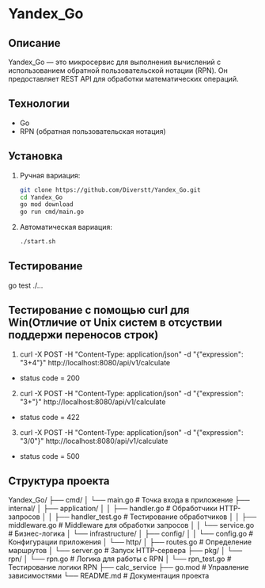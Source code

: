 # Yandex_Go

## Описание
Yandex_Go — это микросервис для выполнения вычислений с использованием обратной пользовательской нотации (RPN). Он предоставляет REST API для обработки математических операций.

## Технологии
- Go
- RPN (обратная пользовательская нотация)

## Установка
1. Ручная вариация:
   ```bash
   git clone https://github.com/Diverstt/Yandex_Go.git
   cd Yandex_Go
   go mod download
   go run cmd/main.go 

2. Автоматическая вариация:
    ```bash
    ./start.sh

## Тестирование
go test ./...

## Тестирование с помощью curl для Win(Отличие от Unix систем в отсуствии поддержи переносов строк)
1. curl -X POST -H "Content-Type: application/json" -d "{\"expression\": \"3+4\"}" http://localhost:8080/api/v1/calculate
- status code = 200
2. curl -X POST -H "Content-Type: application/json" -d "{\"expression\": \"3+\"}" http://localhost:8080/api/v1/calculate
- status code = 422
3. curl -X POST -H "Content-Type: application/json" -d "{\"expression\": \"3/0\"}" http://localhost:8080/api/v1/calculate
- status code = 500

## Структура проекта
Yandex_Go/
├── cmd/
│ └── main.go # Точка входа в приложение
├── internal/
│ ├── application/
│ │ ├── handler.go # Обработчики HTTP-запросов
│ │ ├── handler_test.go # Тестирование обработчиков
│ │ ├── middleware.go # Middleware для обработки запросов
│ │ └── service.go # Бизнес-логика
│ └── infrastructure/
│ ├── config/
│ │ └── config.go # Конфигурации приложения
│ └── http/
│ ├── routes.go # Определение маршрутов
│ └── server.go # Запуск HTTP-сервера
├── pkg/
│ └── rpn/
│ └── rpn.go # Логика для работы с RPN
│ └── rpn_test.go # Тестирование логики RPN
├── calc_service
├── go.mod # Управление зависимостями
└── README.md # Документация проекта
